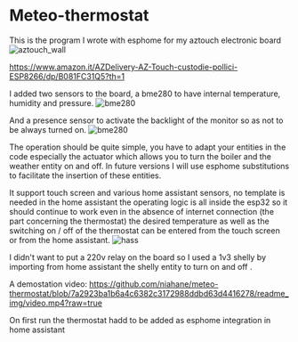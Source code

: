 # Meteo-thermostat

This is the program I wrote with esphome for my aztouch electronic board
![aztouch_wall](https://github.com/niahane/meteo-thermostat/blob/7a2923ba1b6a4c6382c3172988ddbd63d4416278/readme_img/aztouch%20wall.jpg)

https://www.amazon.it/AZDelivery-AZ-Touch-custodie-pollici-ESP8266/dp/B081FC31Q5?th=1

I added two sensors to the board, a bme280 to have internal temperature, humidity and pressure.
![bme280](https://github.com/niahane/meteo-thermostat/blob/7a2923ba1b6a4c6382c3172988ddbd63d4416278/readme_img/bme280.jpg)

And a presence sensor to activate the backlight of the monitor so as not to be always turned on.
![bme280](https://github.com/niahane/meteo-thermostat/blob/7a2923ba1b6a4c6382c3172988ddbd63d4416278/readme_img/rclw-0516.jpg)

The operation should be quite simple, you have to adapt your entities in the code especially the actuator which allows you to turn the boiler and the weather entity on and off. In future versions I will use esphome substitutions to facilitate the insertion of these entities. 

It support touch screen and various home assistant sensors, no template is needed in the home assistant the operating logic is all inside the esp32 so it should continue to work even in the absence of internet connection (the part concerning the thermostat) the desired temperature as well as the switching on / off of the thermostat can be entered from the touch screen or from the home assistant.
![hass](https://github.com/niahane/meteo-thermostat/blob/7e52d860cf970f4f9c97ee505d01e0b927ff10db/readme_img/hass_thermostat.jpg)

I didn't want to put a 220v relay on the board so I used a 1v3 shelly by importing from home assistant the shelly entity to turn on and off .

A demostation video:
https://github.com/niahane/meteo-thermostat/blob/7a2923ba1b6a4c6382c3172988ddbd63d4416278/readme_img/video.mp4?raw=true

On first run the thermostat hadd to be added as esphome integration in home assistant
